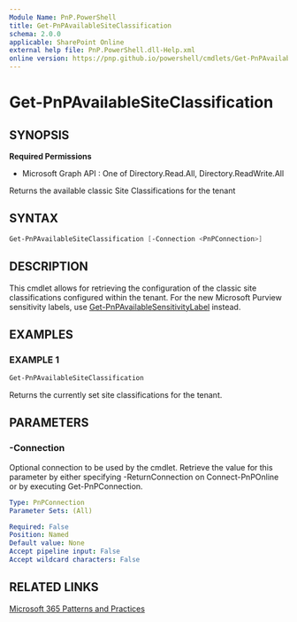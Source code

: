```yaml
---
Module Name: PnP.PowerShell
title: Get-PnPAvailableSiteClassification
schema: 2.0.0
applicable: SharePoint Online
external help file: PnP.PowerShell.dll-Help.xml
online version: https://pnp.github.io/powershell/cmdlets/Get-PnPAvailableSiteClassification.html
---
```

 
# Get-PnPAvailableSiteClassification

## SYNOPSIS

**Required Permissions**

  * Microsoft Graph API : One of Directory.Read.All, Directory.ReadWrite.All

Returns the available classic Site Classifications for the tenant

## SYNTAX

```powershell
Get-PnPAvailableSiteClassification [-Connection <PnPConnection>] 
```

## DESCRIPTION
This cmdlet allows for retrieving the configuration of the classic site classifications configured within the tenant. For the new Microsoft Purview sensitivity labels, use [Get-PnPAvailableSensitivityLabel](Get-PnPAvailableSensitivityLabel.md) instead.

## EXAMPLES

### EXAMPLE 1
```powershell
Get-PnPAvailableSiteClassification
```

Returns the currently set site classifications for the tenant.

## PARAMETERS

### -Connection
Optional connection to be used by the cmdlet. Retrieve the value for this parameter by either specifying -ReturnConnection on Connect-PnPOnline or by executing Get-PnPConnection.

```yaml
Type: PnPConnection
Parameter Sets: (All)

Required: False
Position: Named
Default value: None
Accept pipeline input: False
Accept wildcard characters: False
```

## RELATED LINKS

[Microsoft 365 Patterns and Practices](https://aka.ms/m365pnp)